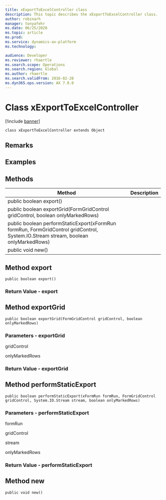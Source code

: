 ```yaml
---
title: xExportToExcelController class
description: This topic describes the xExportToExcelController class.
author: robinarh
manager: tonyafehr
ms.date: 06/25/2020
ms.topic: article
ms.prod: 
ms.service: dynamics-ax-platform
ms.technology: 

audience: Developer
ms.reviewer: rhaertle
ms.search.scope: Operations
ms.search.region: Global
ms.author: rhaertle
ms.search.validFrom: 2016-02-28
ms.dyn365.ops.version: AX 7.0.0
---
```


# Class xExportToExcelController

[!include [banner](../includes/banner.md)]

```xpp
class xExportToExcelController extends Object
```

## Remarks

## Examples

## Methods

| Method                                                                                                                             | Description |
|------------------------------------------------------------------------------------------------------------------------------------|-------------|
| public boolean export()                                                                                                            |             |
| public boolean exportGrid(FormGridControl gridControl, boolean onlyMarkedRows)                                                     |             |
| public boolean performStaticExport(xFormRun formRun, FormGridControl gridControl, System.IO.Stream stream, boolean onlyMarkedRows) |             |
| public void new()                                                                                                                  |             |

## Method export

```xpp
public boolean export()
```

### Return Value - export

## Method exportGrid

```xpp
public boolean exportGrid(FormGridControl gridControl, boolean onlyMarkedRows)
```

### Parameters - exportGrid

gridControl  

<!-- -->

onlyMarkedRows  

### Return Value - exportGrid

## Method performStaticExport

```xpp
public boolean performStaticExport(xFormRun formRun, FormGridControl gridControl, System.IO.Stream stream, boolean onlyMarkedRows)
```

### Parameters - performStaticExport

formRun  

<!-- -->

gridControl  

<!-- -->

stream  

<!-- -->

onlyMarkedRows  

### Return Value - performStaticExport

## Method new

```xpp
public void new()
```

